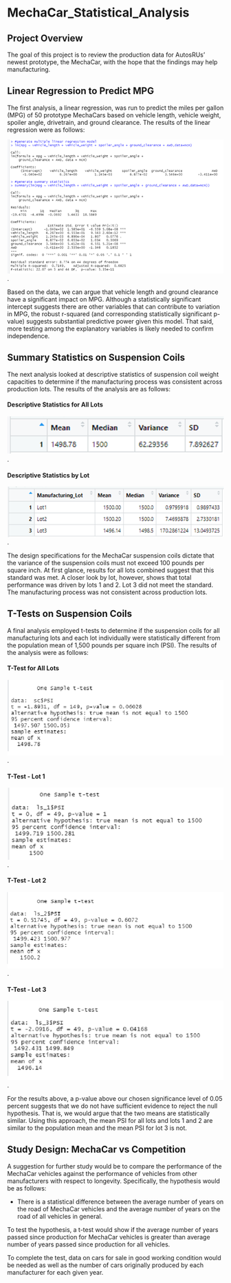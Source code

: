 # MechaCar_Statistical_Analysis

## Project Overview
The goal of this project is to review the production data for AutosRUs’ newest prototype, the MechaCar, with the hope that the findings may help manufacturing.

## Linear Regression to Predict MPG

The first analysis, a linear regression, was run to predict the miles per gallon (MPG) of 50 prototype MechaCars based on vehicle length, vehicle weight, spoiler angle, drivetrain, and ground clearance. The results of the linear regression were as follows:

![Linear_Regression_to_Predict_MPG](/Linear_Regression_to_Predict_MPG.png).

Based on the data, we can argue that vehicle length and ground clearance have a significant impact on MPG. Although a statistically significant intercept suggests there are other variables that can contribute to variation in MPG, the robust r-squared (and corresponding statistically significant p-value) suggests substantial predictive power given this model. That said, more testing among the explanatory variables is likely needed to confirm independence. 

## Summary Statistics on Suspension Coils

The next analysis looked at descriptive statistics of suspension coil weight capacities to determine if the manufacturing process was consistent across production lots. The results of the analysis are as follows:    

#### Descriptive Statistics for All Lots 
![PSI_Total_Summary](/PSI_Total_Summary.png).

#### Descriptive Statistics by Lot
![PSI_Lot_Summary](/PSI_Lot_Summary.png).

The design specifications for the MechaCar suspension coils dictate that the variance of the suspension coils must not exceed 100 pounds per square inch. At first glance, results for all lots combined suggest that this standard was met. A closer look by lot, however, shows that total performance was driven by lots 1 and 2. Lot 3 did not meet the standard. The manufacturing process was not consistent across production lots.

## T-Tests on Suspension Coils

A final analysis employed t-tests to determine if the suspension coils for all manufacturing lots and each lot individually were statistically different from the population mean of 1,500 pounds per square inch (PSI). The results of the analysis were as follows: 

#### T-Test for All Lots 
![TTest_All_Lots](/TTest_All_Lots.png).

#### T-Test - Lot 1
![TTest_Lot1](/TTest_Lot1.png).
#### T-Test - Lot 2
![TTest_Lot2](/TTest_Lot2.png).
#### T-Test - Lot 3
![TTest_Lot3](/TTest_Lot3.png).

For the results above, a p-value above our chosen significance level of 0.05 percent suggests that we do not have sufficient evidence to reject the null hypothesis. That is, we would argue that the two means are statistically similar. Using this approach, the mean PSI for all lots and lots 1 and 2 are similar to the population mean and the mean PSI for lot 3 is not.  

## Study Design: MechaCar vs Competition

A suggestion for further study would be to compare the performance of the MechaCar vehicles against the performance of vehicles from other manufacturers with respect to longevity. Specifically, the hypothesis would be as follows:

* There is a statistical difference between the average number of years on the road of MechaCar vehicles and the average number of years on the road of all vehicles in general. 

To test the hypothesis, a t-test would show if the average number of years passed since production for MechaCar vehicles is greater than average number of years passed since production for all vehicles. 

To complete the test, data on cars for sale in good working condition would be needed as well as the number of cars originally produced by each manufacturer for each given year.
